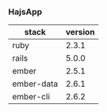 ### HajsApp

stack | version
--- | ---
ruby | 2.3.1
rails | 5.0.0
ember | 2.5.1
ember-data | 2.6.1
ember-cli | 2.6.2
